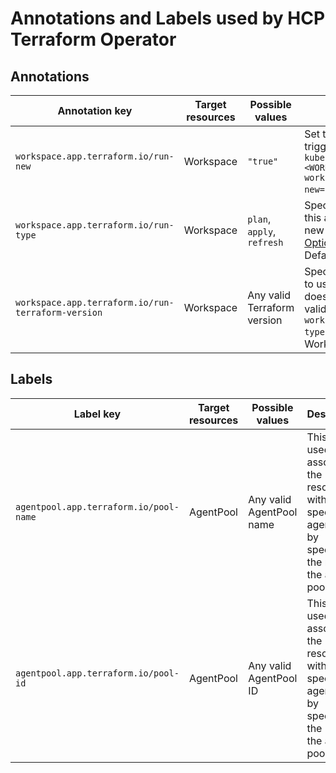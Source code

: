 # Annotations and Labels used by HCP Terraform Operator

## Annotations

| Annotation key | Target resources | Possible values | Description |
| --- | --- | --- | --- |
| `workspace.app.terraform.io/run-new` | Workspace | `"true"` | Set this annotation to `"true"` to trigger a new run. Example: `kubectl annotate workspace <WORKSPACE-NAME> workspace.app.terraform.io/run-new="true"`. |
| `workspace.app.terraform.io/run-type` | Workspace | `plan`, `apply`, `refresh` | Specifies the run type. Changing this annotation does not start a new run. Refer to [Run Modes and Options](https://developer.hashicorp.com/terraform/cloud-docs/run/modes-and-options) for more information. Defaults to `"plan"`. |
| `workspace.app.terraform.io/run-terraform-version` | Workspace | Any valid Terraform version | Specifies the Terraform version to use. Changing this annotation does not start a new run. Only valid when the annotation `workspace.app.terraform.io/run-type` is set to `plan`. Defaults to the Workspace version. |

## Labels

| Label key | Target resources | Possible values | Description |
| --- | --- | --- | --- |
| `agentpool.app.terraform.io/pool-name` | AgentPool | Any valid AgentPool name |This label is used to associate the resource with a specific agent pool, by specifying the name of the agent pool. |
| `agentpool.app.terraform.io/pool-id` | AgentPool | Any valid AgentPool ID | This label is used to associate the resource with a specific agent pool, by specifying the ID of the agent pool. |
